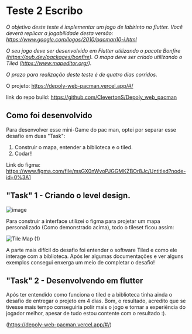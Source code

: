 # Teste 2 Escribo 

*O objetivo deste teste é implementar um jogo de labirinto no flutter. Você deverá replicar a jogabilidade desta versão: https://www.google.com/logos/2010/pacman10-i.html*

*O seu jogo deve ser desenvolvido em Flutter utilizando o pacote Bonfire (https://pub.dev/packages/bonfire). O mapa deve ser criado utilizando o Tiled (https://www.mapeditor.org/).*

*O prazo para realização deste teste é de quatro dias corridos.*

O projeto: https://depoly-web-pacman.vercel.app/#/

link do repo build: https://github.com/ClevertonS/Depoly_web_pacman

## Como foi desenvolvido
Para desenvolver esse mini-Game do pac man, optei por separar esse desafio em duas "Task":

 1. Construir o mapa, entender a biblioteca e o tiled.
 2. Codar!!

Link do figma: https://www.figma.com/file/msGX0nWvoPJGGMKZBOr8Jc/Untitled?node-id=0%3A1

## "Task" 1 - Criando o level design.

![image](https://user-images.githubusercontent.com/19749044/185697442-286d2769-7104-4b11-bf39-1a4ae3aed5ed.png)


Para construir a interface utilizei o figma para projetar um mapa personalizado (Como demonstrado acima), todo o tileset ficou assim:

![Tile Map (1)](https://user-images.githubusercontent.com/19749044/185699370-7cbfb63c-5923-4c37-9cab-a7de3ee47624.png)

A parte mais difícil do desafio foi entender o software Tiled e como ele interage com a biblioteca. Após ler algumas documentações e ver alguns exemplos consegui enxerga um meio de completar o desafio! 

## "Task" 2 - Desenvolvendo em flutter

Após ter entendido como funciona o tiled e a biblioteca tinha ainda o desafio de entregar o projeto em 4 dias. Bom, o resultado, acredito que se tivesse mais tempo conseguiria polir mais o jogo e tornar a experiência do jogador melhor, apesar de tudo estou contente com o resultado :).

(https://depoly-web-pacman.vercel.app/#/)

